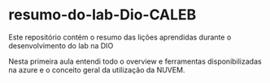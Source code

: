 # resumo-do-lab-Dio-CALEB
Este repositório contém o resumo das lições aprendidas durante o desenvolvimento do lab na DIO

Nesta primeira aula entendi todo o overview e ferramentas disponibilizadas na azure e o conceito geral da utilização da NUVEM.

